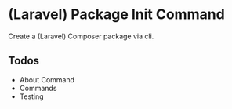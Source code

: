 # (Laravel) Package Init Command

Create a (Laravel) Composer package via cli.

## Todos

* About Command
* Commands
* Testing

